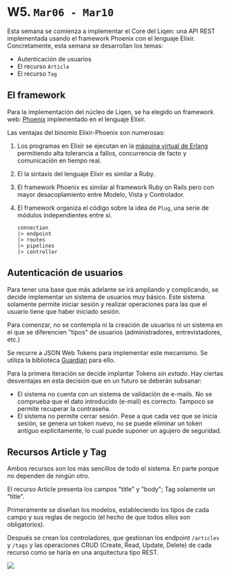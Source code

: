 # W5. `Mar06 - Mar10`

Esta semana se comienza a implementar el Core del Liqen: una API REST implementada usando el framework Phoenix con el lenguaje Elixir. Concretamente, esta semana se desarrollan los temas:

- Autenticación de usuarios
- El recurso `Article`
- El recurso `Tag`

## El framework

Para la implementación del núcleo de Liqen, se ha elegido un framework web: [Phoenix](http://www.phoenixframework.com) implementado en el lenguaje Elixir.

Las ventajas del binomio Elixir-Phoenix son numerosas:

1. Los programas en Elixir se ejecutan en la [máquina virtual de Erlang](http://www.erlang.org/) permitiendo alta tolerancia a fallos, concurrencia de facto y comunicación en tiempo real.

2. El la sintaxis del lenguaje Elixir es similar a Ruby.

3. El framework Phoenix es similar al framework Ruby on Rails pero con mayor desacoplamiento entre Modelo, Vista y Controlador.

4. El framework organiza el código sobre la idea de `Plug`, una serie de módulos independientes entre sí.

    ```
    connection
    |> endpoint
    |> routes
    |> pipelines
    |> controller
    ```

## Autenticación de usuarios

Para tener una base que más adelante se irá ampliando y complicando, se decide implementar un sistema de usuarios muy básico. Este sistema solamente permite iniciar sesión y realizar operaciones para las que el usuario tiene que haber iniciado sesión.

Para comenzar, no se contempla ni la creación de usuarios ni un sistema en el que se diferencien "tipos" de usuarios (administradores, entrevistadores, etc.)

Se recurre a JSON Web Tokens para implementar este mecanismo. Se utiliza la biblioteca [Guardian](https://github.com/ueberauth/guardian) para ello.

Para la primera iteración se decide implantar Tokens *sin estado*. Hay ciertas desventajas en esta decisión que en un futuro se deberán subsanar:

- El sistema no cuenta con un sistema de validación de e-mails. No se comprueba que el dato introducido (e-mail) es correcto. Tampoco se permite recuperar la contraseña.
- El sistema no permite cerrar sesión. Pese a que cada vez que se inicia sesión, se genera un token nuevo, no se puede eliminar un token antiguo explícitamente, lo cual puede suponer un agujero de seguridad.

## Recursos Article y Tag

Ambos recursos son los más sencillos de todo el sistema. En parte porque no dependen de ningún otro.

El recurso Article presenta los campos "title" y "body"; Tag solamente un "title".

Primeramente se diseñan los modelos, estableciendo los tipos de cada campo y sus reglas de negocio (el hecho de que todos ellos son obligatorios).

Después se crean los controladores, que gestionan los endpoint `/articles` y `/tags` y las operaciones CRUD (Create, Read, Update, Delete) de cada recurso como se haría en una arquitectura tipo REST.

![](http://www.plantuml.com/plantuml/png/jOzD2W8n38NtFKMMYimL1F4ANg2seLEipT16HXcyktNwWwFYpbNUIyYNbq6gapG8PzBe8am2G3aP8-m2M-LmxW1ihCwLBJlCyaZwbfNgfJSOaLVhrBYB1Zb8ymFmlfOMXn97aUT0pc7uacdVXWtkDLvdIZAnfx5g5L0oLdSPz8jB3sDnoyZ_uASBItAdQVJTzdbFVFvLfsNo0000)
